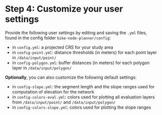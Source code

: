 # Step 4: Customize your user settings

Provide the following user settings by editing and saving the `.yml` files, found in the config folder `bike-node-planner/config`:

* in `config.yml`: a projected CRS for your study area
* in `config-point.yml`: distance thresholds (in meters) for each point layer in `/data/input/point/`
* in `config-polygon.yml`: buffer distances (in meters) for each polygon layer in `/data/input/polygon/`

**Optionally**, you can also customize the following default settings:

* in `config-slope.yml`: the segment length and the slope ranges used for computation of elevation for the network
* in `config-colors-eval.yml`: colors used for plotting all evaluation layers from `/data/input/point/` and `/data/input/polygon/`
* in `config-colors-slope.yml`: colors used for plotting the slope ranges